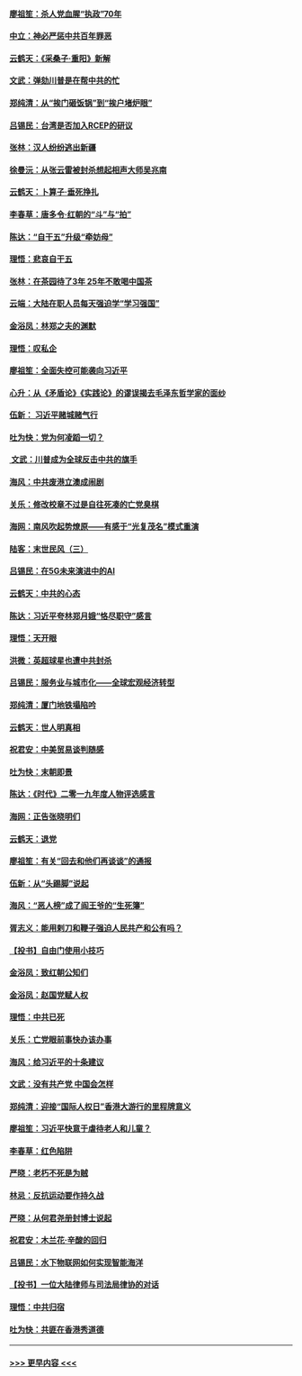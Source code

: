 #### [廖祖笙：杀人党血腥“执政”70年](../pages/nsc993/n11745144.md?t=12270322) 
#### [中立：神必严惩中共百年罪恶](../pages/nsc993/n11744970.md?t=12270322) 
#### [云鹤天：《采桑子‧重阳》新解](../pages/nsc993/n11744948.md?t=12270322) 
#### [文武：弹劾川普是在帮中共的忙](../pages/nsc993/n11744758.md?t=12270322) 
#### [郑纯清：从“挨门砸饭锅”到“挨户堵炉眼”](../pages/nsc993/n11744745.md?t=12270322) 
#### [吕锡民：台湾是否加入RCEP的研议](../pages/nsc993/n11744701.md?t=12270322) 
#### [张林：汉人纷纷逃出新疆](../pages/nsc993/n11743530.md?t=12270322) 
#### [徐曼沅：从张云雷被封杀想起相声大师吴兆南](../pages/nsc993/n11741816.md?t=12270322) 
#### [云鹤天：卜算子‧垂死挣扎](../pages/nsc993/n11739956.md?t=12270322) 
#### [李春草：唐多令‧红朝的“斗”与“拍”](../pages/nsc993/n11739830.md?t=12270322) 
#### [陈达：“自干五”升级“牵妨母”](../pages/nsc993/n11739724.md?t=12270322) 
#### [理悟：悲哀自干五](../pages/nsc993/n11739547.md?t=12270322) 
#### [张林：在茶园待了3年 25年不敢喝中国茶](../pages/nsc993/n11739240.md?t=12270322) 
#### [云端：大陆在职人员每天强迫学“学习强国”](../pages/nsc993/n11738735.md?t=12270322) 
#### [金浴凤：林郑之夫的渊默](../pages/nsc993/n11737735.md?t=12270322) 
#### [理悟：叹私企](../pages/nsc993/n11737715.md?t=12270322) 
#### [廖祖笙：全面失控可能袭向习近平](../pages/nsc993/n11737704.md?t=12270322) 
#### [心升：从《矛盾论》《实践论》的谬误揭去毛泽东哲学家的面纱](../pages/nsc993/n11736962.md?t=12270322) 
#### [伍新： 习近平赌城赌气行](../pages/nsc993/n11736929.md?t=12270322) 
#### [吐为快：党为何凌蹈一切？](../pages/nsc993/n11736915.md?t=12270322) 
#### [ 文武：川普成为全球反击中共的旗手](../pages/nsc993/n11736882.md?t=12270322) 
#### [海风：中共废港立澳成闹剧](../pages/nsc993/n11735857.md?t=12270322) 
#### [关乐：修改校章不过是自往死凑的亡党臭棋](../pages/nsc993/n11735097.md?t=12270322) 
#### [海网：南风吹起势燎原——有感于“光复茂名”模式重演](../pages/nsc993/n11732308.md?t=12270322) 
#### [陆客：末世民风（三）](../pages/nsc993/n11732211.md?t=12270322) 
#### [吕锡民：在5G未来演进中的AI](../pages/nsc993/n11730010.md?t=12270322) 
#### [云鹤天：中共的心态](../pages/nsc993/n11729906.md?t=12270322) 
#### [陈达：习近平夸林郑月娥“恪尽职守”感言](../pages/nsc993/n11729881.md?t=12270322) 
#### [理悟：天开眼](../pages/nsc993/n11729699.md?t=12270322) 
#### [洪微：英超球星也遭中共封杀](../pages/nsc993/n11727243.md?t=12270322) 
#### [吕锡民：服务业与城市化——全球宏观经济转型](../pages/nsc993/n11725845.md?t=12270322) 
#### [郑纯清：厦门地铁塌陷吟](../pages/nsc993/n11725813.md?t=12270322) 
#### [云鹤天：世人明真相](../pages/nsc993/n11725621.md?t=12270322) 
#### [祝君安：中美贸易谈判随感](../pages/nsc993/n11725609.md?t=12270322) 
#### [吐为快：末朝即景](../pages/nsc993/n11723365.md?t=12270322) 
#### [陈达：《时代》二零一九年度人物评选感言](../pages/nsc993/n11723337.md?t=12270322) 
#### [海网：正告张晓明们](../pages/nsc993/n11723228.md?t=12270322) 
#### [云鹤天：退党](../pages/nsc993/n11723056.md?t=12270322) 
#### [廖祖笙：有关“回去和他们再谈谈”的通报](../pages/nsc993/n11722442.md?t=12270322) 
#### [伍新：从“头踢脚”说起](../pages/nsc993/n11722429.md?t=12270322) 
#### [海风：“恶人榜”成了阎王爷的“生死簿”](../pages/nsc993/n11722272.md?t=12270322) 
#### [胥志义：能用剌刀和鞭子强迫人民共产和公有吗？](../pages/nsc993/n11720569.md?t=12270322) 
#### [【投书】自由门使用小技巧](../pages/nsc993/n11720180.md?t=12270322) 
#### [金浴凤：致红朝公知们](../pages/nsc993/n11720563.md?t=12270322) 
#### [金浴凤：赵国党赋人权](../pages/nsc993/n11720533.md?t=12270322) 
#### [理悟：中共已死](../pages/nsc993/n11720233.md?t=12270322) 
#### [关乐：亡党眼前事快办该办事](../pages/nsc993/n11719160.md?t=12270322) 
#### [海风：给习近平的十条建议](../pages/nsc993/n11717616.md?t=12270322) 
#### [文武：没有共产党 中国会怎样](../pages/nsc993/n11717584.md?t=12270322) 
#### [郑纯清：迎接“国际人权日”香港大游行的里程牌意义](../pages/nsc993/n11717417.md?t=12270322) 
#### [廖祖笙：习近平快意于虐待老人和儿童？](../pages/nsc993/n11715313.md?t=12270322) 
#### [李春草：红色陷阱](../pages/nsc993/n11715029.md?t=12270322) 
#### [严晓：老朽不死是为贼](../pages/nsc993/n11712910.md?t=12270322) 
#### [林忌：反抗运动要作持久战](../pages/nsc993/n11712623.md?t=12270322) 
#### [严晓：从何君尧册封博士说起](../pages/nsc993/n11712465.md?t=12270322) 
#### [祝君安：木兰花·辛酸的回归](../pages/nsc993/n11712381.md?t=12270322) 
#### [吕锡民：水下物联网如何实现智能海洋](../pages/nsc993/n11711158.md?t=12270322) 
#### [【投书】一位大陆律师与司法局律协的对话](../pages/nsc993/n11709675.md?t=12270322) 
#### [理悟：中共归宿](../pages/nsc993/n11710059.md?t=12270322) 
#### [吐为快：共匪在香港秀道德](../pages/nsc993/n11709979.md?t=12270322) 

----
#### [ >>> 更早内容 <<< ](../indexes/nsc993-earlier.md)
